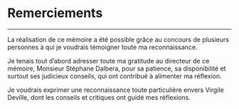 # Remerciements
---

La réalisation de ce mémoire a été possible grâce au concours de plusieurs personnes à qui je voudrais témoigner toute ma reconnaissance.

Je tenais tout d’abord adresser toute ma gratitude au directeur de ce mémoire, Monsieur Stéphane Dalbera, pour sa patience, sa disponibilité et surtout ses judicieux conseils, qui ont contribué à alimenter ma réflexion.

Je voudrais exprimer une reconnaissance toute particulière envers Virgile Deville, dont les conseils et critiques ont guidé mes réflexions.


